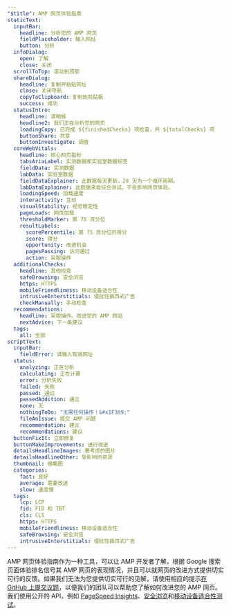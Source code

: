 ```yaml
---
"$title": AMP 网页体验指南
staticText:
  inputBar:
    headline: 分析您的 AMP 网页
    fieldPlaceholder: 输入网址
    button: 分析
  infoDialog:
    open: 了解
    close: 关闭
  scrollToTop: 滚动到顶部
  shareDialog:
    headline: 复制并粘贴网址
    close: 关闭导航
    copyToClipboard: 复制到剪贴板
    success: 成功
  statusIntro:
    headline: 请稍候
    headline2: 我们正在分析您的网页
    loadingCopy: 已完成 ${finishedChecks} 项检查，共 ${totalChecks} 项
    buttonShare: 共享
    buttonInvestigate: 调查
  coreWebVitals:
    headline: 核心网页指标
    tabsAriaLabel: 实测数据和实验室数据标签
    fieldData: 实测数据
    labData: 实验室数据
    fieldDataExplainer: 此数据每天更新，28 天为一个循环周期。
    labDataExplainer: 此数据来自综合测试，不会影响网页体验。
    loadingSpeed: 加载速度
    interactivity: 互动
    visualStability: 视觉稳定性
    pageLoads: 网页加载
    thresholdMarker: 第 75 百分位
    resultLabels:
      scorePercentile: 第 75 百分位的得分
      score: 得分
      opportunity: 改进机会
      pagesPassing: 访问通过
      action: 采取操作
  additionalChecks:
    headline: 其他检查
    safeBrowsing: 安全浏览
    https: HTTPS
    mobileFriendliness: 移动设备适合性
    intrusiveInterstitials: 侵扰性插页式广告
    checkManually: 手动检查
  recommendations:
    headline: 采取操作。改进您的 AMP 网站
    nextAdvice: 下一条建议
  tags:
    all: 全部
scriptText:
  inputBar:
    fieldError: 请输入有效网址
  status:
    analyzing: 正在分析
    calculating: 正在计算
    error: 分析失败
    failed: 失败
    passed: 通过
    passedAddition: 通过
    none: 无
    nothingToDo: "无需任何操作！&#x1F389;"
    fileAnIssue: 提交 AMP 问题
    recommendation: 建议
    recommendations: 建议
  buttonFixIt: 立即修复
  buttonMakeImprovements: 进行改进
  detailsHeadlineImages: 要考虑的图片
  detailsHeadlineOther: 受影响的资源
  thumbnail: 缩略图
  categories:
    fast: 良好
    average: 需要改进
    slow: 速度慢
  tags:
    lcp: LCP
    fid: FID 和 TBT
    cls: CLS
    https: HTTPS
    mobileFriendliness: 移动设备适合性
    safeBrowsing: 安全浏览
    intrusiveInterstitials: 侵扰性插页式广告
---
```


AMP 网页体验指南作为一种工具，可以让 AMP 开发者了解，根据 Google 搜索页面体验排名信号其 AMP 网页的表现情况，并且可以就网页的改进方式提供切实可行的反馈。如果我们无法为您提供切实可行的见解，请使用相应的提示[在 GitHub 上提交议题](https://github.com/ampproject/amphtml/issues/new?assignees=&labels=Type:+Page+experience&template=page-experience.md&title=Page+experience+issue)，以便我们的团队可以帮助您了解如何改进您的 AMP 网页。我们使用公开的 API，例如 [PageSpeed Insights](https://developers.google.com/speed/pagespeed/insights/?hl=zh_CN)、[安全浏览](https://developers.google.com/safe-browsing/v4/lookup-api?hl=zh_CN)和[移动设备适合性测试](https://search.google.com/test/mobile-friendly?hl=zh_CN)。
